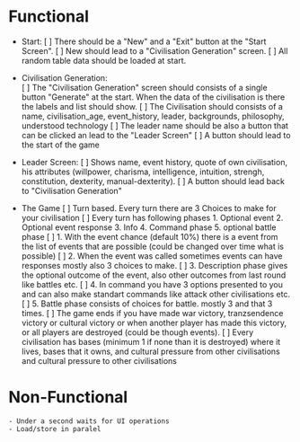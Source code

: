 # Functional
- Start:
    [ ] There should be a "New" and a "Exit" button at the "Start Screen".
    [ ] New should lead to a "Civilisation Generation" screen.
    [ ] All random table data should be loaded at start.

- Civilisation Generation:    
    [ ] The "Civilisation Generation" screen should consists of a single button "Generate" at the start. When the data of the civilisation is there the labels and list should show.
    [ ] The Civilisation should consists of a name, civilisation_age, event_history, leader, backgrounds, philosophy, understood technology
    [ ] The leader name should be also a button that can be clicked an lead to the "Leader Screen"
    [ ] A button should lead to the start of the game

- Leader Screen:
    [ ] Shows name, event history, quote of own civilisation, his attributes (willpower, charisma, intelligence, intuition, strengh, constitution, dexterity, manual-dexterity).
    [ ] A button should lead back to "Civilisation Generation"

- The Game
    [ ] Turn based. Every turn there are 3 Choices to make for your civilisation
    [ ] Every turn has following phases 1. Optional event 2. Optional event response 3. Info 4. Command phase 5. optional battle phase
    [ ] 1. With the event chance (default 10%) there is a event from the list of events that are possible (could be changed over time what is possible)
    [ ] 2. When the event was called sometimes events can have responses mostly also 3 choices to make.
    [ ] 3. Description phase gives the optional outcome of the event, also other outcomes from last round like battles etc. 
    [ ] 4. In command you have 3 options presented to you and can also make standart commands like attack other civilisations etc.
    [ ] 5. Battle phase consists of choices for battle. mostly 3 and that 3 times.
    [ ] The game ends if you have made war victory, tranzsendence victory or cultural victory or when another player has made this victory, or all players are destroyed (could be though events).
    [ ] Every civilisation has bases (minimum 1 if none than it is destroyed) where it lives, bases that it owns, and cultural pressure from other civilisations and cultural pressure to other civilisations
    

# Non-Functional
    - Under a second waits for UI operations 
    - Load/store in paralel
